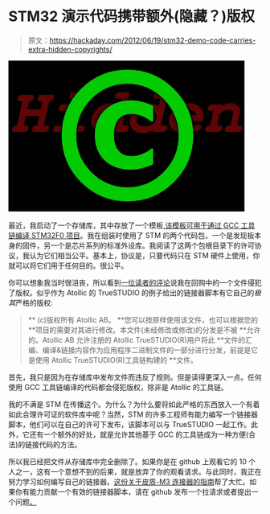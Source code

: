 # STM32 演示代码携带额外(隐藏？)版权

> 原文：<https://hackaday.com/2012/06/19/stm32-demo-code-carries-extra-hidden-copyrights/>

![](img/a83d49009e75f3c47603e2f5a93f87d0.png "hidden-copyright")

最近，我启动了一个存储库，其中存放了一个模板[,该模板可用于通过 GCC 工具链编译 STM32F0 项目](http://hackaday.com/2012/06/17/template-for-building-stm32f0-discovery-project-in-gcc/)。我在组装时使用了 STM 的两个代码包，一个是发现板本身的固件，另一个是芯片系列的标准外设库。我阅读了这两个包根目录下的许可协议，我认为它们相当公平。基本上，协议是，只要代码只在 STM 硬件上使用，你就可以将它们用于任何目的。很公平。

你可以想象我当时很沮丧，所以看到[一位读者的评论](http://hackaday.com/2012/06/17/template-for-building-stm32f0-discovery-project-in-gcc/comment-page-1/#comment-683190)说我在回购中的一个文件侵犯了版权。似乎作为 Atollic 的 TrueSTUDIO 的例子给出的链接器脚本有它自己的*极其*严格的版权:

> ** (c)版权所有 Atollic AB。
> **您可以按原样使用该文件，也可以根据您的
> **项目的需要对其进行修改。本文件(未经修改或修改)的分发是不被
> **允许的。Atollic AB 允许注册的 Atollic TrueSTUDIO(R)用户将此
> **文件的汇编、编译&链接内容作为应用程序二进制文件的一部分进行分发，前提是它是使用 Atollic TrueSTUDIO(R)工具链构建的
> **文件。

首先，我只是因为在存储库中发布文件而违反了规则。但是读得更深入一点。任何使用 GCC 工具链编译的代码都会侵犯版权，除非是 Atollic 的工具链。

我的不满是 STM 在传播这个。为什么？为什么要将如此严格的东西放入一个有着如此合理许可证的软件库中呢？当然，STM 的许多工程师有能力编写一个链接器脚本，他们可以在自己的许可下发布，该脚本可以与 TrueSTUDIO 一起工作。此外，它还有一个额外的好处，就是允许其他基于 GCC 的工具链成为一种方便(合法)的链接代码的方法。

所以我已经把文件从存储库中完全删除了。如果你是在 github 上观看它的 10 个人之一，这有一个意想不到的后果，就是放弃了你的观看请求。与此同时，我正在努力学习如何编写自己的链接器。[这份关于皮质-M3 连接器的指南](http://fun-tech.se/stm32/linker/index.php)帮了大忙。如果你有能力贡献一个有效的链接器脚本，请在 github 发布一个拉请求或者提出一个问题[。](https://github.com/szczys/stm32f0-discovery-basic-template)